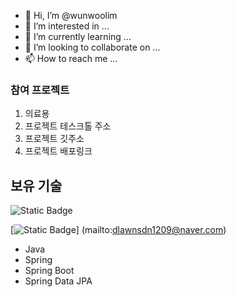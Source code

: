 - 👋 Hi, I’m @wunwoolim
- 👀 I’m interested in ...
- 🌱 I’m currently learning ...
- 💞️ I’m looking to collaborate on ...
- 📫 How to reach me ...

<!---
wunwoolim/wunwoolim is a ✨ special ✨ repository because its `README.md` (this file) appears on your GitHub profile.
You can click the Preview link to take a look at your changes.
--->

### 참여 프로젝트
1. 의료용
2. 프로젝트 테스크톨 주소
3. 프로젝트 깃주소
4. 프로젝트 배포링크


## 보유 기술
![Static Badge](https://img.shields.io/badge/Spring-6D833F?style=flat-square&logo=Spring&logoColor=white)

[![Static Badge](https://img.shields.io/badge/Email-03C75A?style=flat-square&logo=Naver&logoColor=white)]
(mailto:dlawnsdn1209@naver.com)
* Java
* Spring
* Spring Boot
* Spring Data JPA
